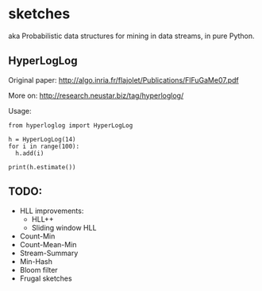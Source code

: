 sketches
========

aka Probabilistic data structures for mining in data streams, in pure Python.


HyperLogLog
-----------
Original paper: http://algo.inria.fr/flajolet/Publications/FlFuGaMe07.pdf

More on: http://research.neustar.biz/tag/hyperloglog/

Usage:
```
from hyperloglog import HyperLogLog

h = HyperLogLog(14)
for i in range(100):
  h.add(i)

print(h.estimate())
```


TODO:
----
- HLL improvements:
  - HLL++
  - Sliding window HLL
- Count-Min
- Count-Mean-Min
- Stream-Summary
- Min-Hash
- Bloom filter
- Frugal sketches


